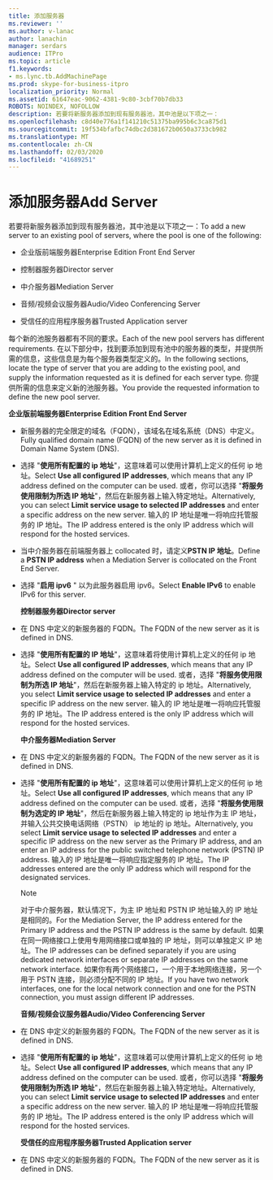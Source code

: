 ```yaml
---
title: 添加服务器
ms.reviewer: ''
ms.author: v-lanac
author: lanachin
manager: serdars
audience: ITPro
ms.topic: article
f1.keywords:
- ms.lync.tb.AddMachinePage
ms.prod: skype-for-business-itpro
localization_priority: Normal
ms.assetid: 61647eac-9062-4381-9c80-3cbf70b7db33
ROBOTS: NOINDEX, NOFOLLOW
description: 若要将新服务器添加到现有服务器池，其中池是以下项之一：
ms.openlocfilehash: c8d40e776a1f141210c51375ba995b6c3ca875d1
ms.sourcegitcommit: 19f534bfafbc74dbc2d381672b0650a3733cb982
ms.translationtype: MT
ms.contentlocale: zh-CN
ms.lasthandoff: 02/03/2020
ms.locfileid: "41689251"
---
```

# <a name="add-server"></a><span data-ttu-id="08fcd-103">添加服务器</span><span class="sxs-lookup"><span data-stu-id="08fcd-103">Add Server</span></span>
 
<span data-ttu-id="08fcd-104">若要将新服务器添加到现有服务器池，其中池是以下项之一：</span><span class="sxs-lookup"><span data-stu-id="08fcd-104">To add a new server to an existing pool of servers, where the pool is one of the following:</span></span>
  
- <span data-ttu-id="08fcd-105">企业版前端服务器</span><span class="sxs-lookup"><span data-stu-id="08fcd-105">Enterprise Edition Front End Server</span></span>
    
- <span data-ttu-id="08fcd-106">控制器服务器</span><span class="sxs-lookup"><span data-stu-id="08fcd-106">Director server</span></span>
    
- <span data-ttu-id="08fcd-107">中介服务器</span><span class="sxs-lookup"><span data-stu-id="08fcd-107">Mediation Server</span></span>
    
- <span data-ttu-id="08fcd-108">音频/视频会议服务器</span><span class="sxs-lookup"><span data-stu-id="08fcd-108">Audio/Video Conferencing Server</span></span>
    
- <span data-ttu-id="08fcd-109">受信任的应用程序服务器</span><span class="sxs-lookup"><span data-stu-id="08fcd-109">Trusted Application server</span></span>
    
<span data-ttu-id="08fcd-110">每个新的池服务器都有不同的要求。</span><span class="sxs-lookup"><span data-stu-id="08fcd-110">Each of the new pool servers has different requirements.</span></span> <span data-ttu-id="08fcd-111">在以下部分中，找到要添加到现有池中的服务器的类型，并提供所需的信息，这些信息是为每个服务器类型定义的。</span><span class="sxs-lookup"><span data-stu-id="08fcd-111">In the following sections, locate the type of server that you are adding to the existing pool, and supply the information requested as it is defined for each server type.</span></span> <span data-ttu-id="08fcd-112">你提供所需的信息来定义新的池服务器。</span><span class="sxs-lookup"><span data-stu-id="08fcd-112">You provide the requested information to define the new pool server.</span></span>
  
 <span data-ttu-id="08fcd-113">**企业版前端服务器**</span><span class="sxs-lookup"><span data-stu-id="08fcd-113">**Enterprise Edition Front End Server**</span></span>
  
- <span data-ttu-id="08fcd-114">新服务器的完全限定的域名（FQDN），该域名在域名系统（DNS）中定义。</span><span class="sxs-lookup"><span data-stu-id="08fcd-114">Fully qualified domain name (FQDN) of the new server as it is defined in Domain Name System (DNS).</span></span>
    
- <span data-ttu-id="08fcd-115">选择 "**使用所有配置的 ip 地址**"，这意味着可以使用计算机上定义的任何 ip 地址。</span><span class="sxs-lookup"><span data-stu-id="08fcd-115">Select **Use all configured IP addresses**, which means that any IP address defined on the computer can be used.</span></span> <span data-ttu-id="08fcd-116">或者，你可以选择 "**将服务使用限制为所选 IP 地址**"，然后在新服务器上输入特定地址。</span><span class="sxs-lookup"><span data-stu-id="08fcd-116">Alternatively, you can select **Limit service usage to selected IP addresses** and enter a specific address on the new server.</span></span> <span data-ttu-id="08fcd-117">输入的 IP 地址是唯一将响应托管服务的 IP 地址。</span><span class="sxs-lookup"><span data-stu-id="08fcd-117">The IP address entered is the only IP address which will respond for the hosted services.</span></span>
    
- <span data-ttu-id="08fcd-118">当中介服务器在前端服务器上 collocated 时，请定义**PSTN IP 地址**。</span><span class="sxs-lookup"><span data-stu-id="08fcd-118">Define a **PSTN IP address** when a Mediation Server is collocated on the Front End Server.</span></span>
    
- <span data-ttu-id="08fcd-119">选择 "**启用 ipv6** " 以为此服务器启用 ipv6。</span><span class="sxs-lookup"><span data-stu-id="08fcd-119">Select **Enable IPv6** to enable IPv6 for this server.</span></span>
    
  <span data-ttu-id="08fcd-120">**控制器服务器**</span><span class="sxs-lookup"><span data-stu-id="08fcd-120">**Director server**</span></span>
  
- <span data-ttu-id="08fcd-121">在 DNS 中定义的新服务器的 FQDN。</span><span class="sxs-lookup"><span data-stu-id="08fcd-121">The FQDN of the new server as it is defined in DNS.</span></span>
    
- <span data-ttu-id="08fcd-122">选择 "**使用所有配置的 IP 地址**"，这意味着将使用计算机上定义的任何 ip 地址。</span><span class="sxs-lookup"><span data-stu-id="08fcd-122">Select **Use all configured IP addresses**, which means that any IP address defined on the computer will be used.</span></span> <span data-ttu-id="08fcd-123">或者，选择 "**将服务使用限制为所选 IP 地址**"，然后在新服务器上输入特定的 ip 地址。</span><span class="sxs-lookup"><span data-stu-id="08fcd-123">Alternatively, you select **Limit service usage to selected IP addresses** and enter a specific IP address on the new server.</span></span> <span data-ttu-id="08fcd-124">输入的 IP 地址是唯一将响应托管服务的 IP 地址。</span><span class="sxs-lookup"><span data-stu-id="08fcd-124">The IP address entered is the only IP address which will respond for the hosted services.</span></span>
    
  <span data-ttu-id="08fcd-125">**中介服务器**</span><span class="sxs-lookup"><span data-stu-id="08fcd-125">**Mediation Server**</span></span>
  
- <span data-ttu-id="08fcd-126">在 DNS 中定义的新服务器的 FQDN。</span><span class="sxs-lookup"><span data-stu-id="08fcd-126">The FQDN of the new server as it is defined in DNS.</span></span>
    
- <span data-ttu-id="08fcd-127">选择 "**使用所有配置的 ip 地址**"，这意味着可以使用计算机上定义的任何 ip 地址。</span><span class="sxs-lookup"><span data-stu-id="08fcd-127">Select **Use all configured IP addresses**, which means that any IP address defined on the computer can be used.</span></span> <span data-ttu-id="08fcd-128">或者，选择 "**将服务使用限制为选定的 IP 地址**"，然后在新服务器上输入特定的 ip 地址作为主 IP 地址，并输入公共交换电话网络（PSTN） ip 地址的 ip 地址。</span><span class="sxs-lookup"><span data-stu-id="08fcd-128">Alternatively, you select **Limit service usage to selected IP addresses** and enter a specific IP address on the new server as the Primary IP address, and an enter an IP address for the public switched telephone network (PSTN) IP address.</span></span> <span data-ttu-id="08fcd-129">输入的 IP 地址是唯一将响应指定服务的 IP 地址。</span><span class="sxs-lookup"><span data-stu-id="08fcd-129">The IP addresses entered are the only IP address which will respond for the designated services.</span></span>
    
    > [!NOTE]
    > <span data-ttu-id="08fcd-130">对于中介服务器，默认情况下，为主 IP 地址和 PSTN IP 地址输入的 IP 地址是相同的。</span><span class="sxs-lookup"><span data-stu-id="08fcd-130">For the Mediation Server, the IP address entered for the Primary IP address and the PSTN IP address is the same by default.</span></span> <span data-ttu-id="08fcd-131">如果在同一网络接口上使用专用网络接口或单独的 IP 地址，则可以单独定义 IP 地址。</span><span class="sxs-lookup"><span data-stu-id="08fcd-131">The IP addresses can be defined separately if you are using dedicated network interfaces or separate IP addresses on the same network interface.</span></span> <span data-ttu-id="08fcd-132">如果你有两个网络接口，一个用于本地网络连接，另一个用于 PSTN 连接，则必须分配不同的 IP 地址。</span><span class="sxs-lookup"><span data-stu-id="08fcd-132">If you have two network interfaces, one for the local network connection and one for the PSTN connection, you must assign different IP addresses.</span></span> 
  
  <span data-ttu-id="08fcd-133">**音频/视频会议服务器**</span><span class="sxs-lookup"><span data-stu-id="08fcd-133">**Audio/Video Conferencing Server**</span></span>
  
- <span data-ttu-id="08fcd-134">在 DNS 中定义的新服务器的 FQDN。</span><span class="sxs-lookup"><span data-stu-id="08fcd-134">The FQDN of the new server as it is defined in DNS.</span></span>
    
- <span data-ttu-id="08fcd-135">选择 "**使用所有配置的 ip 地址**"，这意味着可以使用计算机上定义的任何 ip 地址。</span><span class="sxs-lookup"><span data-stu-id="08fcd-135">Select **Use all configured IP addresses**, which means that any IP address defined on the computer can be used.</span></span> <span data-ttu-id="08fcd-136">或者，你可以选择 "**将服务使用限制为所选 IP 地址**"，然后在新服务器上输入特定地址。</span><span class="sxs-lookup"><span data-stu-id="08fcd-136">Alternatively, you can select **Limit service usage to selected IP addresses** and enter a specific address on the new server.</span></span> <span data-ttu-id="08fcd-137">输入的 IP 地址是唯一将响应托管服务的 IP 地址。</span><span class="sxs-lookup"><span data-stu-id="08fcd-137">The IP address entered is the only IP address which will respond for the hosted services.</span></span>
    
  <span data-ttu-id="08fcd-138">**受信任的应用程序服务器**</span><span class="sxs-lookup"><span data-stu-id="08fcd-138">**Trusted Application server**</span></span>
  
- <span data-ttu-id="08fcd-139">在 DNS 中定义的新服务器的 FQDN。</span><span class="sxs-lookup"><span data-stu-id="08fcd-139">The FQDN of the new server as it is defined in DNS.</span></span>
    

